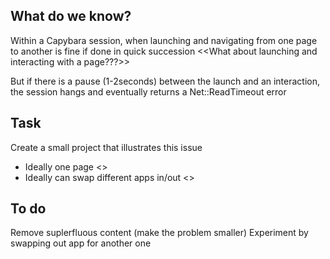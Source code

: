 ## What do we know?
Within a Capybara session, when launching and navigating from one page to another is fine if done in quick succession
<<What about launching and interacting with a page???>>

But if there is a pause (1-2seconds) between the launch and an interaction, the session hangs and eventually returns a Net::ReadTimeout error

## Task
Create a small project that illustrates this issue
* Ideally one page <<to share problem on stack overflow>>
* Ideally can swap different apps in/out <<problem may be with the app>>


## To do
Remove suplerfluous content (make the problem smaller)
Experiment by swapping out app for another one
